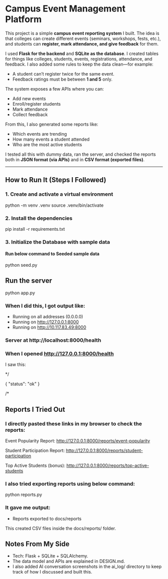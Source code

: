 # Campus Event Management Platform

This project is a simple **campus event reporting system** I built. The idea is that colleges can create different events (seminars, workshops, fests, etc.), and students can **register, mark attendance, and give feedback** for them.  

I used **Flask for the backend** and **SQLite as the database**. I created tables for things like colleges, students, events, registrations, attendance, and feedback. I also added some rules to keep the data clean—for example:
- A student can’t register twice for the same event.  
- Feedback ratings must be between **1 and 5** only.  

The system exposes a few APIs where you can:
- Add new events  
- Enroll/register students  
- Mark attendance  
- Collect feedback  

From this, I also generated some reports like:  
- Which events are trending  
- How many events a student attended  
- Who are the most active students  

I tested all this with dummy data, ran the server, and checked the reports both in **JSON format (via APIs)** and in **CSV format (exported files)**.  

---

## How to Run It (Steps I Followed)

### 1. Create and activate a virtual environment

python -m venv .venv
source .venv/bin/activate

### 2. Install the dependencies
pip install -r requirements.txt

### 3. Initialize the Database with sample data
#### Run below command to Seeded sample data
python seed.py

## Run the server
python app.py

### When I did this, I got output like:
 * Running on all addresses (0.0.0.0)
 * Running on http://127.0.0.1:8000
 * Running on http://10.117.83.49:8000
### Server at http://localhost:8000/health

### When I opened http://127.0.0.1:8000/health
I saw this:

*/

{
  "status": "ok"
}

/*


## Reports I Tried Out

### I directly pasted these links in my browser to check the reports:

Event Popularity Report:
http://127.0.0.1:8000/reports/event-popularity

Student Participation Report:
http://127.0.0.1:8000/reports/student-participation

Top Active Students (bonus):
http://127.0.0.1:8000/reports/top-active-students


### I also tried exporting reports using below command:
python reports.py

### It gave me output: 
- Reports exported to docs/reports

This created CSV files inside the docs/reports/ folder.


## Notes From My Side
- Tech: Flask + SQLite + SQLAlchemy.
- The data model and APIs are explained in DESIGN.md.
- I also added AI conversation screenshots in the ai_log/ directory to keep track of how I discussed and built this.








